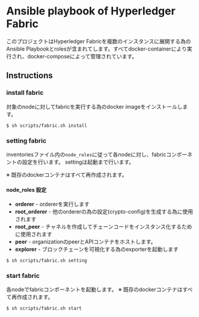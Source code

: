 # Ansible playbook of Hyperledger Fabric
このプロジェクトはHyperledger Fabricを複数のインスタンスに展開する為のAnsible Playbookとrolesが含まれてします。すべてdocker-containerにより実行され、docker-composeによって管理されています。

## Instructions
### install fabric
対象のnodeに対してfabricを実行する為のdocker imageをインストールします。

```
$ sh scripts/fabric.sh install
```

### setting fabric
inventoriesファイル内の`node_roles`に従って各nodeに対し、fabricコンポーネントの設定を行います。
settingは起動まで行います。

※ 既存のdockerコンテナはすべて再作成されます。

#### node_roles 設定

- **orderer** - ordererを実行します
- **root_orderer** - 他のordererの為の設定(crypto-config)を生成する為に使用されます
- **root_peer** - チャネルを作成してチェーンコードをインスタンス化するために使用されます
- **peer** - organizationのpeerとAPIコンテナをホストします。
- **explorer** - ブロックチェーンを可視化する為のexporterを起動します

```
$ sh scripts/fabric.sh setting
```

### start fabric
各nodeでfabricコンポーネントを起動します。
※ 既存のdockerコンテナはすべて再作成されます。

```
$ sh scripts/fabric.sh start
```
